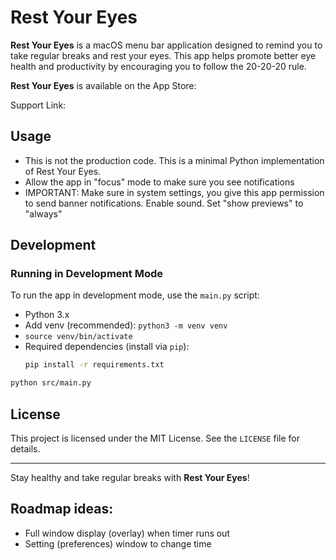 # Rest Your Eyes

**Rest Your Eyes** is a macOS menu bar application designed to remind you to take regular breaks and rest your eyes. This app helps promote better eye health and productivity by encouraging you to follow the 20-20-20 rule.

**Rest Your Eyes** is available on the App Store: 

Support Link: 

## Usage
- This is not the production code. This is a minimal Python implementation of Rest Your Eyes.
- Allow the app in "focus" mode to make sure you see notifications
- IMPORTANT: Make sure in system settings, you give this app permission to send banner notifications. Enable sound. Set "show previews" to "always"

## Development

### Running in Development Mode
To run the app in development mode, use the `main.py` script:

- Python 3.x
- Add venv (recommended): `python3 -m venv venv`
- `source venv/bin/activate`
- Required dependencies (install via `pip`):
  ```bash
  pip install -r requirements.txt
  ```

```bash
python src/main.py
```



## License
This project is licensed under the MIT License. See the `LICENSE` file for details.

---  
Stay healthy and take regular breaks with **Rest Your Eyes**!  


## Roadmap ideas:
- Full window display (overlay) when timer runs out
- Setting (preferences) window to change time
